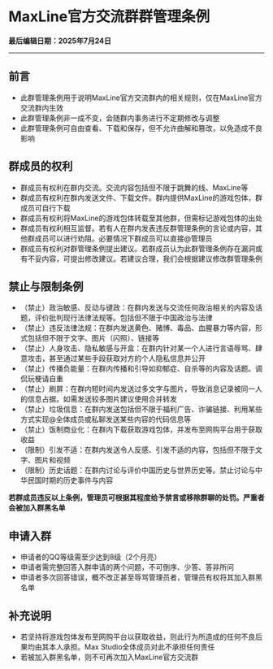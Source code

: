 # MaxLine官方交流群群管理条例
**最后编辑日期：2025年7月24日**

*****
## 前言
* 此群管理条例用于说明MaxLine官方交流群内的相关规则，仅在MaxLine官方交流群内生效
* 此群管理条例非一成不变，会随群内事务进行不定期修改与调整
* 此群管理条例可自由查看、下载和保存，但不允许曲解和篡改，以免造成不良影响

## 群成员的权利
* 群成员有权利在群内交流。交流内容包括但不限于跳舞的线、MaxLine等
* 群成员有权利在群内发送文件、下载文件。群内提供MaxLine的游戏包体，群成员可自行下载
* 群成员有权利将MaxLine的游戏包体转载至其他群，但需标记游戏包体的出处
* 群成员有权利相互监督。若有人在群内发表违反群管理条例的言论或内容，其他群成员可以进行劝阻。必要情况下群成员可以直接@管理员
* 群成员有权利对群管理条例提出建议。若群成员认为此群管理条例存在漏洞或有不妥内容，可提出修改建议。若建议合理，我们会根据建议修改群管理条例

## 禁止与限制条例
* （禁止）政治敏感、反动与键政：在群内发送与交流任何政治相关的内容及话题，评价批判现行法律法规等。包括但不限于中国政治与法律
* （禁止）违反法律法规：在群内发送黄色、赌博、毒品、血腥暴力等内容，形式包括但不限于文字、图片（闪照）、链接等
* （禁止）人身攻击、隐私敏感与开盒：在群内针对某一个人进行言语辱骂、肆意攻击，甚至通过某些手段获取对方的个人隐私信息并公开
* （禁止）传播负能量：在群内传播和引导如抑郁症、自杀等的内容及话题。调侃玩梗请自重
* （禁止）刷屏：在群内短时间内发送过多文字与图片，导致消息记录被同一人的信息占据。如需发送较多图片建议使用合并转发
* （禁止）垃圾信息：在群内发送包括但不限于福利广告、诈骗链接、利用某些方式实现@全体成员或私聊发送某些内容的代码信息等
* （禁止）饭制商业化：在群内下载获取游戏包体，并发布至网购平台用于获取收益
* （限制）引发不适：在群内发送令人反感、引发不适的内容，包括但不限于文字、图片和视频
* （限制）历史话题：在群内讨论与评价中国历史与世界历史等。禁止讨论与中华民国时期的历史事件与内容

**若群成员违反以上条例，管理员可根据其程度给予禁言或移除群聊的处罚。严重者会被加入群黑名单**

## 申请入群
* 申请者的QQ等级需至少达到8级（2个月亮）
* 申请者需完整回答入群申请的两个问题，不可倒序、少答、答非所问
* 申请者多次回答错误，概不改正甚至辱骂管理员者，管理员有权将其加入群黑名单

## 补充说明
* 若坚持将游戏包体发布至网购平台以获取收益，则此行为所造成的任何不良后果均由其本人承担。Max Studio全体成员对此不承担任何责任
* 若被加入群黑名单，则不可再次加入MaxLine官方交流群